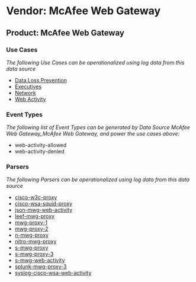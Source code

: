 Vendor: McAfee Web Gateway
==========================
Product: McAfee Web Gateway
---------------------------

### Use Cases

_The following Use Cases can be operationalized using log data from this data source_

* [Data Loss Prevention](../UseCases/usecase_data_loss_prevention.md)
* [Executives](../UseCases/usecase_executives.md)
* [Network](../UseCases/usecase_network.md)
* [Web Activity](../UseCases/usecase_web_activity.md)


### Event Types

_The following list of Event Types can be generated by Data Source McAfee Web Gateway_McAfee Web Gateway, and power the use cases above:_

- web-activity-allowed
- web-activity-denied


### Parsers

_The following Parsers can be operationalized using log data from this data source_

* [cisco-w3c-proxy](../Parsers/parserContent_cisco-w3c-proxy.md)
* [cisco-wsa-squid-proxy](../Parsers/parserContent_cisco-wsa-squid-proxy.md)
* [json-mwg-web-activity](../Parsers/parserContent_json-mwg-web-activity.md)
* [leef-mwg-proxy](../Parsers/parserContent_leef-mwg-proxy.md)
* [mwg-proxy-1](../Parsers/parserContent_mwg-proxy-1.md)
* [mwg-proxy-2](../Parsers/parserContent_mwg-proxy-2.md)
* [n-mwg-proxy](../Parsers/parserContent_n-mwg-proxy.md)
* [nitro-mwg-proxy](../Parsers/parserContent_nitro-mwg-proxy.md)
* [s-mwg-proxy](../Parsers/parserContent_s-mwg-proxy.md)
* [s-mwg-proxy-3](../Parsers/parserContent_s-mwg-proxy-3.md)
* [s-mwg-web-activity](../Parsers/parserContent_s-mwg-web-activity.md)
* [splunk-mwg-proxy-3](../Parsers/parserContent_splunk-mwg-proxy-3.md)
* [syslog-cisco-wsa-web-activity](../Parsers/parserContent_syslog-cisco-wsa-web-activity.md)
